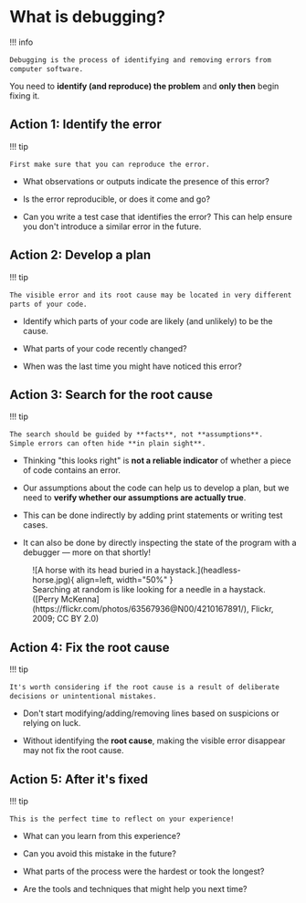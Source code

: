 # What is debugging?

!!! info

    Debugging is the process of identifying and removing errors from computer software.

You need to **identify (and reproduce) the problem** and **only then** begin fixing it.

## Action 1: Identify the error

!!! tip

    First make sure that you can reproduce the error.

- What observations or outputs indicate the presence of this error?

- Is the error reproducible, or does it come and go?

- Can you write a test case that identifies the error?
  This can help ensure you don't introduce a similar error in the future.

## Action 2: Develop a plan

!!! tip

    The visible error and its root cause may be located in very different parts of your code.

- Identify which parts of your code are likely (and unlikely) to be the cause.

- What parts of your code recently changed?

- When was the last time you might have noticed this error?

## Action 3: Search for the root cause

!!! tip

    The search should be guided by **facts**, not **assumptions**.
    Simple errors can often hide **in plain sight**.

- Thinking "this looks right" is **not a reliable indicator** of whether a piece of code contains an error.

- Our assumptions about the code can help us to develop a plan, but we need to **verify whether our assumptions are actually true**.

- This can be done indirectly by adding print statements or writing test cases.

- It can also be done by directly inspecting the state of the program with a debugger — more on that shortly!

<figure markdown="span">
  ![A horse with its head buried in a haystack.](headless-horse.jpg){ align=left, width="50%" }
  <figcaption markdown="span">Searching at random is like looking for a needle in a haystack.
  <br/>
  ([Perry McKenna](https://flickr.com/photos/63567936@N00/4210167891/), Flickr, 2009; CC BY 2.0)
  </figcaption>
</figure>

## Action 4: Fix the root cause

!!! tip

    It's worth considering if the root cause is a result of deliberate decisions or unintentional mistakes.

- Don't start modifying/adding/removing lines based on suspicions or relying on luck.

- Without identifying the **root cause**, making the visible error disappear may not fix the root cause.

## Action 5: After it's fixed

!!! tip

    This is the perfect time to reflect on your experience!

- What can you learn from this experience?

- Can you avoid this mistake in the future?

- What parts of the process were the hardest or took the longest?

- Are the tools and techniques that might help you next time?

